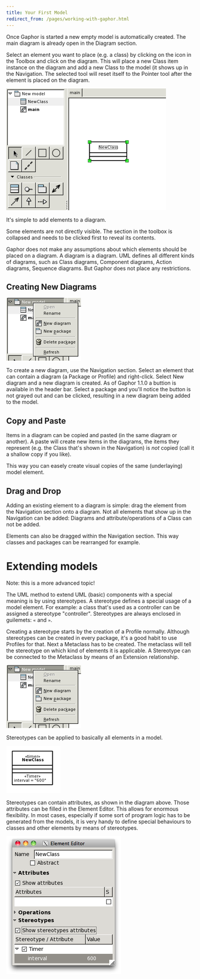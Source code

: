 ```yaml
---
title: Your First Model
redirect_from: /pages/working-with-gaphor.html
---
```


Once Gaphor is started a new empty model is automatically created. The
main diagram is already open in the Diagram section.

Select an element you want to place (e.g. a class) by clicking on the icon in
the Toolbox and click on the diagram. This will place a new Class item instance
on the diagram and add a new Class to the model (it shows up in the Navigation.
The selected tool will reset itself to the Pointer tool after the element is placed
on the diagram.

![image](/images/oneclass.png)

It's simple to add elements to a diagram.

Some elements are not directly visible. The section in the toolbox is
collapsed and needs to be clicked first to reveal its contents.

Gaphor does not make any assumptions about which elements should be
placed on a diagram. A diagram is a diagram. UML defines all different
kinds of diagrams, such as Class diagrams, Component diagrams, Action
diagrams, Sequence diagrams. But Gaphor does not place any restrictions.

## Creating New Diagrams

![image](/images/navpopup.png)

To create a new diagram, use the Navigation section. Select an element that can
contain a diagram (a Package or Profile) and right-click. Select New diagram
and a new diagram is created. As of Gaphor 1.1.0 a buttion is available in the
header bar. Select a package and you'll notice the button is not grayed out and
can be clicked, resulting in a new diagram being added to the model.

## Copy and Paste

Items in a diagram can be copied and pasted (in the same diagram or
another). A paste will create new items in the diagrams, the items they
represent (e.g. the Class that's shown in the Navigation) is *not*
copied (call it a shallow copy if you like).

This way you can easely create visual copies of the same (underlaying) model element.

## Drag and Drop

Adding an existing element to a diagram is simple: drag the element from
the Navigation section onto a diagram. Not all elements that show up in
the Navigation can be added: Diagrams and attribute/operations of a
Class can not be added.

Elements can also be dragged within the Navigation section. This way
classes and packages can be rearranged for example.

# Extending models

Note: this is a more advanced topic!

The UML method to extend UML (basic) components with a special meaning
is by using stereotypes. A stereotype defines a special usage of a model
element. For example: a class that's used as a controller can be
assigned a stereotype "controller". Stereotypes are always enclosed
in guilemets: `«` and `»`.

Creating a stereotype starts by the creation of a Profile normally.
Although stereotypes can be created in every package, it's a good habit
to use Profiles for that. Next a Metaclass has to be created. The
metaclass will tell the stereotype on which kind of elements it is
applicable. A Stereotype can be connected to the Metaclass by means of
an Extension relationship.

![image](/images/navpopup.png)

Stereotypes can be applied to basically all elements in a model.

![image](/images/stereotypedclass.png)

Stereotypes can contain attributes, as shown in the diagram above. Those
attributes can be filled in the Element Editor. This allows for enormous
flexibility. In most cases, especially if some sort of program logic has
to be generated from the models, it is very handy to define special
behaviours to classes and other elements by means of stereotypes.

![image](/images/stereotypeedit.png)
